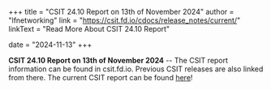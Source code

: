 +++
title = "CSIT 24.10 Report on 13th of November 2024"
author = "lfnetworking"
link = "https://csit.fd.io/cdocs/release_notes/current/"
linkText = "Read More About CSIT 24.10 Report"

date = "2024-11-13"
+++

**CSIT 24.10 Report on 13th of November 2024** -- The CSIT report information can be found in csit.fd.io. Previous CSIT
releases are also linked from there. The current CSIT report can be found
[here](https://csit.fd.io/cdocs/release_notes/current/)!
